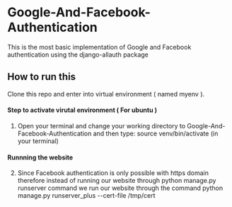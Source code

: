 # Google-And-Facebook-Authentication
This is the most basic implementation of Google and Facebook authentication using the django-allauth package

## How to run this
Clone this repo and enter into virtual environment ( named myenv ).
#### Step to activate virutal environment ( For ubuntu )
1. Open your terminal and change your working directory to Google-And-Facebook-Authentication and then type:
source venv/bin/activate (in your terminal)
#### Runnning the website
2. Since Facebook authentication is only possible with https domain therefore instead of running our website through python manage.py runserver command we run our website through the command python manage.py runserver_plus --cert-file /tmp/cert
